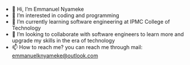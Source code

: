 - 👋 Hi, I’m Emmanuel Nyameke
- 👀 I’m interested in coding and programming
- 🌱 I’m currently learning software engineering at IPMC College of Technology
- 💞️ I’m looking to collaborate with software engineers to learn more and upgrade my skills in the era of technology
- 📫 How to reach me? you can reach me through mail: emmanuelknyameke@outlook.com
<!---
EmmanuelNyameke/EmmanuelNyameke is a ✨ special ✨ repository because its `README.md` (this file) appears on your GitHub profile.
You can click the Preview link to take a look at your changes.
--->

